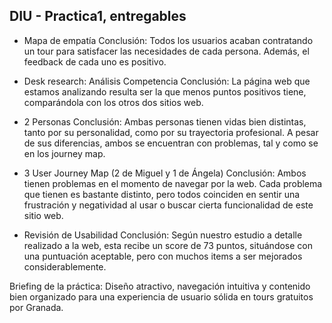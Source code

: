 ## DIU - Practica1, entregables



- Mapa de empatía
Conclusión: Todos los usuarios acaban contratando un tour para satisfacer las necesidades de cada persona. Además, el feedback de cada uno es positivo.

- Desk research: Análisis Competencia
Conclusión: La página web que estamos analizando resulta ser la que menos puntos positivos tiene, comparándola con los otros dos sitios web.

- 2 Personas
Conclusión: Ambas personas tienen vidas bien distintas, tanto por su personalidad, como por su trayectoria profesional. A pesar de sus diferencias, ambos se encuentran con problemas, tal y como se en los journey map.

- 3 User Journey Map  (2 de Miguel y 1 de Ángela)
Conclusión: Ambos tienen problemas en el momento de navegar por la web. Cada problema que tienen es bastante distinto, pero todos coinciden en sentir una frustración y negatividad al usar o buscar cierta funcionalidad de este sitio web.

- Revisión de Usabilidad 
Conclusión: Según nuestro estudio a detalle realizado a la web, esta recibe un score de 73 puntos, situándose con una puntuación aceptable, pero con muchos items a ser mejorados considerablemente.

Briefing de la práctica: Diseño atractivo, navegación intuitiva y contenido bien organizado para una experiencia de usuario sólida en tours gratuitos por Granada.
